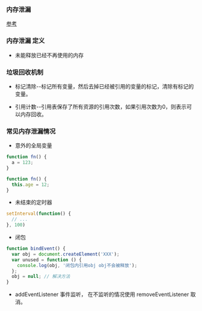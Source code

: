 ### 内存泄漏
[参考](https://mp.weixin.qq.com/s/01_qwiL37Jz9nY57fh7fDA)

### 内存泄漏 定义
* 未能释放已经不再使用的内存

### 垃圾回收机制
* 标记清除--标记所有变量，然后去掉已经被引用的变量的标记，清除有标记的变量。

* 引用计数--引用表保存了所有资源的引用次数，如果引用次数为0，则表示可以内存回收。

### 常见内存泄漏情况
* 意外的全局变量
```js
function fn() {
  a = 123;
}

function fn() {
  this.age = 12;
}
```

* 未结束的定时器
```js
setInterval(function() {
  // ...
}, 100)
```

* 闭包
```js
function bindEvent() {
  var obj = document.createElement('XXX');
  var unused = function () {
    console.log(obj, '闭包内引用obj obj不会被释放');
  };
  obj = null; // 解决方法
}
```

* addEventListener 事件监听， 在不监听的情况使用 removeEventListener 取消。
